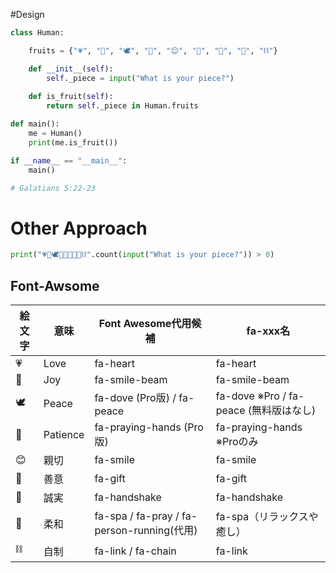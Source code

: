 #Design

```python
class Human:

    fruits = {"💗", "🤩", "🕊️", "🙏", "😊", "🎁", "🤝", "🧘", "⛓️"}

    def __init__(self):
        self._piece = input("What is your piece?")
    
    def is_fruit(self):
        return self._piece in Human.fruits

def main():
    me = Human()
    print(me.is_fruit())

if __name__ == "__main__":
    main()

# Galatians 5:22-23
```


# Other Approach

```python
print("💗🤩🕊️🙏😊🎁🤝🧘⛓️".count(input("What is your piece?")) > 0)
```

## Font-Awsome

| 絵文字 | 意味       | Font Awesome代用候補                         | fa-xxx名                          |
| --- | -------- | ---------------------------------------- | -------------------------------- |
| 💗  | Love     | fa-heart                                 | fa-heart                         |
| 🤩  | Joy      | fa-smile-beam                            | fa-smile-beam                    |
| 🕊️ | Peace    | fa-dove (Pro版) / fa-peace                | fa-dove ※Pro / fa-peace (無料版はなし) |
| 🙏  | Patience | fa-praying-hands (Pro版)                  | fa-praying-hands ※Proのみ          |
| 😊  | 親切       | fa-smile                                 | fa-smile                         |
| 🎁  | 善意       | fa-gift                                  | fa-gift                          |
| 🤝  | 誠実       | fa-handshake                             | fa-handshake                     |
| 🧘  | 柔和       | fa-spa / fa-pray / fa-person-running(代用) | fa-spa（リラックスや癒し）                 |
| ⛓️  | 自制       | fa-link / fa-chain                       | fa-link                          |

